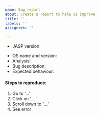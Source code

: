 ```yaml
---
name: Bug report
about: Create a report to help us improve
title: ''
labels: ''
assignees: ''

---
```

<!--- Please fill in the following fields: --->
* JASP version:
<!-- An OS or operating system is the basic software that makes your computer work, like Windows, MacOS or Linux. -->
* OS name and version:
* Analysis: 
* Bug description:
* Expected behaviour:

<!--- Steps to reproduce means, what actions should we take in JASP to reproduce the bug you encountered? --->
#### Steps to reproduce:
1. Go to '...'
2. Click on '....'
3. Scroll down to '....'
4. See error

<!--- A note from the developers:
If possible please attach your data and/or JASP file to the issue, this makes solving the bug a lot easier. If you would prefer to not make your data publicly available then you could also mail it to us.
Note that github requires you to zip the file to upload it here.
--->
